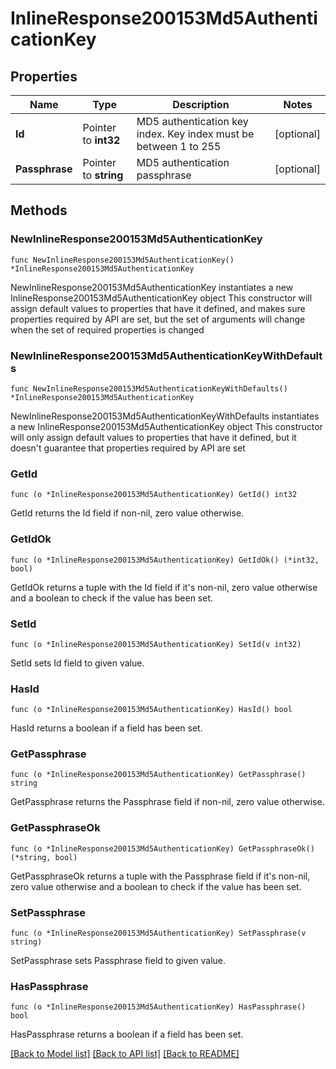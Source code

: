 # InlineResponse200153Md5AuthenticationKey

## Properties

Name | Type | Description | Notes
------------ | ------------- | ------------- | -------------
**Id** | Pointer to **int32** | MD5 authentication key index. Key index must be between 1 to 255 | [optional] 
**Passphrase** | Pointer to **string** | MD5 authentication passphrase | [optional] 

## Methods

### NewInlineResponse200153Md5AuthenticationKey

`func NewInlineResponse200153Md5AuthenticationKey() *InlineResponse200153Md5AuthenticationKey`

NewInlineResponse200153Md5AuthenticationKey instantiates a new InlineResponse200153Md5AuthenticationKey object
This constructor will assign default values to properties that have it defined,
and makes sure properties required by API are set, but the set of arguments
will change when the set of required properties is changed

### NewInlineResponse200153Md5AuthenticationKeyWithDefaults

`func NewInlineResponse200153Md5AuthenticationKeyWithDefaults() *InlineResponse200153Md5AuthenticationKey`

NewInlineResponse200153Md5AuthenticationKeyWithDefaults instantiates a new InlineResponse200153Md5AuthenticationKey object
This constructor will only assign default values to properties that have it defined,
but it doesn't guarantee that properties required by API are set

### GetId

`func (o *InlineResponse200153Md5AuthenticationKey) GetId() int32`

GetId returns the Id field if non-nil, zero value otherwise.

### GetIdOk

`func (o *InlineResponse200153Md5AuthenticationKey) GetIdOk() (*int32, bool)`

GetIdOk returns a tuple with the Id field if it's non-nil, zero value otherwise
and a boolean to check if the value has been set.

### SetId

`func (o *InlineResponse200153Md5AuthenticationKey) SetId(v int32)`

SetId sets Id field to given value.

### HasId

`func (o *InlineResponse200153Md5AuthenticationKey) HasId() bool`

HasId returns a boolean if a field has been set.

### GetPassphrase

`func (o *InlineResponse200153Md5AuthenticationKey) GetPassphrase() string`

GetPassphrase returns the Passphrase field if non-nil, zero value otherwise.

### GetPassphraseOk

`func (o *InlineResponse200153Md5AuthenticationKey) GetPassphraseOk() (*string, bool)`

GetPassphraseOk returns a tuple with the Passphrase field if it's non-nil, zero value otherwise
and a boolean to check if the value has been set.

### SetPassphrase

`func (o *InlineResponse200153Md5AuthenticationKey) SetPassphrase(v string)`

SetPassphrase sets Passphrase field to given value.

### HasPassphrase

`func (o *InlineResponse200153Md5AuthenticationKey) HasPassphrase() bool`

HasPassphrase returns a boolean if a field has been set.


[[Back to Model list]](../README.md#documentation-for-models) [[Back to API list]](../README.md#documentation-for-api-endpoints) [[Back to README]](../README.md)


